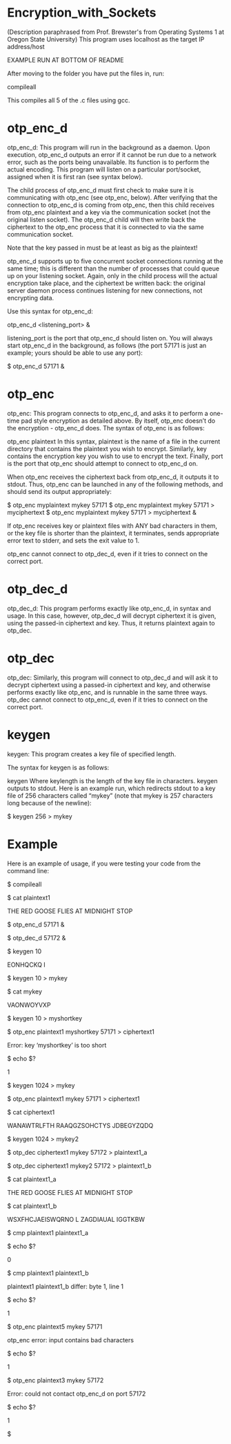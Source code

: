 # Encryption_with_Sockets 
(Description paraphrased from Prof. Brewster's from Operating Systems 1 at Oregon State University) 
This program uses localhost as the target IP address/host

EXAMPLE RUN AT BOTTOM OF README

After moving to the folder you have put the files in, run:

compileall

This compiles all 5 of the .c files using gcc.

# otp_enc_d
otp_enc_d: This program will run in the background as a daemon. Upon execution, otp_enc_d outputs an error if it cannot be run due to a network error, such as the ports being unavailable. Its function is to perform the actual encoding. This program will listen on a particular port/socket, assigned when it is first ran (see syntax below). 

The child process of otp_enc_d must first check to make sure it is communicating with otp_enc (see otp_enc, below). After verifying that the connection to otp_enc_d is coming from otp_enc, then this child receives from otp_enc plaintext and a key via the communication socket (not the original listen socket). The otp_enc_d child will then write back the ciphertext to the otp_enc process that it is connected to via the same communication socket. 

Note that the key passed in must be at least as big as the plaintext!

otp_enc_d supports up to five concurrent socket connections running at the same time; this is different than the number of processes that could queue up on your listening socket. Again, only in the child process will the actual encryption take place, and the ciphertext be written back: the original server daemon process continues listening for new connections, not encrypting data.

Use this syntax for otp_enc_d:

otp_enc_d <listening_port> &

listening_port is the port that otp_enc_d should listen on. You will always start otp_enc_d in the background, as follows (the port 57171 is just an example; yours should be able to use any port):

$ otp_enc_d 57171 &

# otp_enc
otp_enc: This program connects to otp_enc_d, and asks it to perform a one-time pad style encryption as detailed above. By itself, otp_enc doesn’t do the encryption - otp_enc_d does. The syntax of otp_enc is as follows:

otp_enc plaintext <key> <port>
In this syntax, plaintext is the name of a file in the current directory that contains the plaintext you wish to encrypt. Similarly, key contains the encryption key you wish to use to encrypt the text. Finally, port is the port that otp_enc should attempt to connect to otp_enc_d on.

When otp_enc receives the ciphertext back from otp_enc_d, it outputs it to stdout. Thus, otp_enc can be launched in any of the following methods, and should send its output appropriately:

$ otp_enc myplaintext mykey 57171
$ otp_enc myplaintext mykey 57171 > myciphertext
$ otp_enc myplaintext mykey 57171 > myciphertext &

If otp_enc receives key or plaintext files with ANY bad characters in them, or the key file is shorter than the plaintext,  it  terminates, sends appropriate error text to stderr, and sets the exit value to 1.

otp_enc cannot connect to otp_dec_d, even if it tries to connect on the correct port.

# otp_dec_d
otp_dec_d: This program performs exactly like otp_enc_d, in syntax and usage. In this case, however, otp_dec_d will decrypt ciphertext it is given, using the passed-in ciphertext and key. Thus, it returns plaintext again to otp_dec.

# otp_dec
otp_dec: Similarly, this program will connect to otp_dec_d and will ask it to decrypt ciphertext using a passed-in ciphertext and key, and otherwise performs exactly like otp_enc, and is runnable in the same three ways. otp_dec cannot connect to otp_enc_d, even if it tries to connect on the correct port.

# keygen
keygen: This program creates a key file of specified length.

The syntax for keygen is as follows:

keygen <keylength>
Where keylength is the length of the key file in characters. keygen outputs to stdout. Here is an example run, which redirects stdout to a key file of 256 characters called “mykey” (note that mykey is 257 characters long because of the newline):

$ keygen 256 > mykey

# Example

Here is an example of usage, if you were testing your code from the command line:

$ compileall

$ cat plaintext1

THE RED GOOSE FLIES AT MIDNIGHT STOP

$ otp_enc_d 57171 &

$ otp_dec_d 57172 &

$ keygen 10

EONHQCKQ I

$ keygen 10 > mykey

$ cat mykey

VAONWOYVXP

$ keygen 10 > myshortkey

$ otp_enc plaintext1 myshortkey 57171 > ciphertext1 

Error: key ‘myshortkey’ is too short

$ echo $?

1

$ keygen 1024 > mykey

$ otp_enc plaintext1 mykey 57171 > ciphertext1

$ cat ciphertext1

WANAWTRLFTH RAAQGZSOHCTYS JDBEGYZQDQ

$ keygen 1024 > mykey2

$ otp_dec ciphertext1 mykey 57172 > plaintext1_a

$ otp_dec ciphertext1 mykey2 57172 > plaintext1_b

$ cat plaintext1_a

THE RED GOOSE FLIES AT MIDNIGHT STOP

$ cat plaintext1_b

WSXFHCJAEISWQRNO L ZAGDIAUAL IGGTKBW

$ cmp plaintext1 plaintext1_a

$ echo $?

0

$ cmp plaintext1 plaintext1_b

plaintext1 plaintext1_b differ: byte 1, line 1

$ echo $?

1

$ otp_enc plaintext5 mykey 57171

otp_enc error: input contains bad characters

$ echo $?

1

$ otp_enc plaintext3 mykey 57172

Error: could not contact otp_enc_d on port 57172

$ echo $?

1

$
